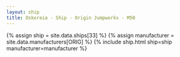 ```yaml
---
layout: ship
title: Oskoreia - Ship - Origin Jumpworks - M50
---
```

{% assign ship = site.data.ships[33] %}
{% assign manufacturer = site.data.manufacturers[ORIG] %}
{% include ship.html ship=ship manufacturer=manufacturer %}

